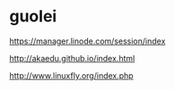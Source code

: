# guolei
https://manager.linode.com/session/index

http://akaedu.github.io/index.html

http://www.linuxfly.org/index.php
